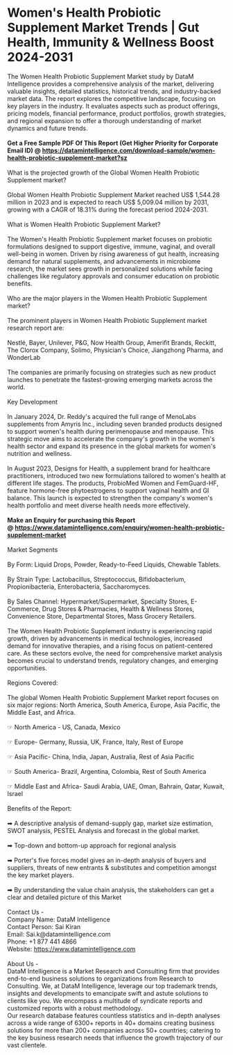 <h1>Women's Health Probiotic Supplement Market Trends | Gut Health, Immunity &amp; Wellness Boost 2024-2031</h1>
<p>The Women Health Probiotic Supplement Market study by DataM Intelligence provides a comprehensive analysis of the market, delivering valuable insights, detailed statistics, historical trends, and industry-backed market data. The report explores the competitive landscape, focusing on key players in the industry. It evaluates aspects such as product offerings, pricing models, financial performance, product portfolios, growth strategies, and regional expansion to offer a thorough understanding of market dynamics and future trends.<br /><br /><strong>Get a Free Sample PDF Of This Report (Get Higher Priority for Corporate Email ID) @&nbsp;<span class="intext-a opr-li click-to-go-x" data-url="https://opr.li/com/f8d153e7d8beac4ad330103ef09e952b/"><a href="https://datamintelligence.com/download-sample/women-health-probiotic-supplement-market?sz">https://datamintelligence.com/download-sample/women-health-probiotic-supplement-market?sz</a></span></strong><br /><br />What is the projected growth of the Global Women Health Probiotic Supplement market?<br /><br />Global Women Health Probiotic Supplement Market reached US$ 1,544.28 million in 2023 and is expected to reach US$ 5,009.04 million by 2031, growing with a CAGR of 18.31% during the forecast period 2024-2031.<br /><br />What is Women Health Probiotic Supplement Market?<br /><br />The Women's Health Probiotic Supplement market focuses on probiotic formulations designed to support digestive, immune, vaginal, and overall well-being in women. Driven by rising awareness of gut health, increasing demand for natural supplements, and advancements in microbiome research, the market sees growth in personalized solutions while facing challenges like regulatory approvals and consumer education on probiotic benefits.<br /><br />Who are the major players in the Women Health Probiotic Supplement market?<br /><br />The prominent players in Women Health Probiotic Supplement market research report are:<br /><br />Nestlé, Bayer, Unilever, P&amp;G, Now Health Group, Amerifit Brands, Reckitt, The Clorox Company, Solimo, Physician's Choice, Jiangzhong Pharma, and WonderLab<br /><br />The companies are primarily focusing on strategies such as new product launches to penetrate the fastest-growing emerging markets across the world.<br /><br />Key Development<br /><br />In January 2024, Dr. Reddy's acquired the full range of MenoLabs supplements from Amyris Inc., including seven branded products designed to support women's health during perimenopause and menopause. This strategic move aims to accelerate the company's growth in the women's health sector and expand its presence in the global markets for women's nutrition and wellness.<br /><br />In August 2023, Designs for Health, a supplement brand for healthcare practitioners, introduced two new formulations tailored to women's health at different life stages. The products, ProbioMed Women and FemGuard-HF, feature hormone-free phytoestrogens to support vaginal health and GI balance. This launch is expected to strengthen the company's women's health portfolio and meet diverse health needs more effectively.<br /><br /><strong>Make an Enquiry for purchasing this Report @&nbsp;<span class="intext-a opr-li click-to-go-x" data-url="https://opr.li/com/d2af149593a9fac45bcac4ec26e247dd/"><a href="https://www.datamintelligence.com/enquiry/women-health-probiotic-supplement-market">https://www.datamintelligence.com/enquiry/women-health-probiotic-supplement-market</a></span></strong><br /><br />Market Segments<br /><br />By Form: Liquid Drops, Powder, Ready-to-Feed Liquids, Chewable Tablets.<br /><br />By Strain Type: Lactobacillus, Streptococcus, Bifidobacterium, Propionibacteria, Enterobacteria, Saccharomyces.<br /><br />By Sales Channel: Hypermarket/Supermarket, Specialty Stores, E-Commerce, Drug Stores &amp; Pharmacies, Health &amp; Wellness Stores, Convenience Store, Departmental Stores, Mass Grocery Retailers.<br /><br />The Women Health Probiotic Supplement industry is experiencing rapid growth, driven by advancements in medical technologies, increased demand for innovative therapies, and a rising focus on patient-centered care. As these sectors evolve, the need for comprehensive market analysis becomes crucial to understand trends, regulatory changes, and emerging opportunities.<br /><br />Regions Covered:<br /><br />The global Women Health Probiotic Supplement Market report focuses on six major regions: North America, South America, Europe, Asia Pacific, the Middle East, and Africa.<br /><br />☞ North America - US, Canada, Mexico<br /><br />☞ Europe- Germany, Russia, UK, France, Italy, Rest of Europe<br /><br />☞ Asia Pacific- China, India, Japan, Australia, Rest of Asia Pacific<br /><br />☞ South America- Brazil, Argentina, Colombia, Rest of South America<br /><br />☞ Middle East and Africa- Saudi Arabia, UAE, Oman, Bahrain, Qatar, Kuwait, Israel<br /><br />Benefits of the Report:<br /><br />➡ A descriptive analysis of demand-supply gap, market size estimation, SWOT analysis, PESTEL Analysis and forecast in the global market.<br /><br />➡ Top-down and bottom-up approach for regional analysis<br /><br />➡ Porter's five forces model gives an in-depth analysis of buyers and suppliers, threats of new entrants &amp; substitutes and competition amongst the key market players.<br /><br />➡ By understanding the value chain analysis, the stakeholders can get a clear and detailed picture of this Market<br /><br />Contact Us -<br />Company Name: DataM Intelligence<br />Contact Person: Sai Kiran<br />Email: Sai.k@datamintelligence.com<br />Phone: +1 877 441 4866<br />Website:&nbsp;<span class="intext-a opr-li click-to-go-x" data-url="https://opr.li/com/e7ec05007e29a598290a6cce9d6ba4fa/"><a href="https://www.datamintelligence.com">https://www.datamintelligence.com</a></span><br /><br />About Us -<br />DataM Intelligence is a Market Research and Consulting firm that provides end-to-end business solutions to organizations from Research to Consulting. We, at DataM Intelligence, leverage our top trademark trends, insights and developments to emancipate swift and astute solutions to clients like you. We encompass a multitude of syndicate reports and customized reports with a robust methodology.<br />Our research database features countless statistics and in-depth analyses across a wide range of 6300+ reports in 40+ domains creating business solutions for more than 200+ companies across 50+ countries; catering to the key business research needs that influence the growth trajectory of our vast clientele.</p>
